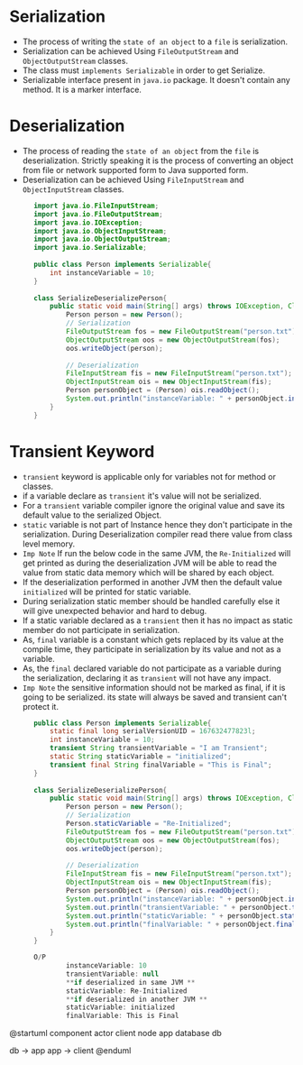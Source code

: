 # Serialization

 - The process of writing the `state of an object` to a `file` is serialization.
 - Serialization can be achieved Using `FileOutputStream` and `ObjectOutputStream` classes.
 - The class must `implements Serializable` in order to get Serialize.
 - Serializable interface present in `java.io` package. It doesn't contain any method. It is a marker interface.

# Deserialization 
 - The process of reading the `state of an object` from the `file` is deserialization. 
 Strictly speaking it is the process of converting an object from file or network supported form to Java supported form.
 - Deserialization can be achieved Using `FileInputStream` and `ObjectInputStream` classes.
 
  ```java
        import java.io.FileInputStream;
        import java.io.FileOutputStream;
        import java.io.IOException;
        import java.io.ObjectInputStream;
        import java.io.ObjectOutputStream;
        import java.io.Serializable;
        
        public class Person implements Serializable{
            int instanceVariable = 10;
        }
        
        class SerializeDeserializePerson{
            public static void main(String[] args) throws IOException, ClassNotFoundException {
                Person person = new Person();
                // Serialization
                FileOutputStream fos = new FileOutputStream("person.txt");
                ObjectOutputStream oos = new ObjectOutputStream(fos);
                oos.writeObject(person);
        
                // Deserialization
                FileInputStream fis = new FileInputStream("person.txt");
                ObjectInputStream ois = new ObjectInputStream(fis);
                Person personObject = (Person) ois.readObject();
                System.out.println("instanceVariable: " + personObject.instanceVariable);
            }
        }
  ```
# Transient Keyword
 - `transient` keyword is applicable only for variables not for method or classes.
 - if a variable declare as `transient` it's value will not be serialized. 
 - For a `transient` variable compiler ignore the original value and save its default value to the serialized Object.
 - `static` variable is not part of Instance hence they don't participate in the serialization. 
 During Deserialization compiler read there value from class level memory.
 - `Imp Note` If run the below code in the same JVM, the `Re-Initialized` will get printed as during the deserialization 
 JVM will be able to read the value from static data memory which will be shared by each object.
 - If the deserialization performed in another JVM then the default value `initialized` will be printed for static variable.
 - During serialization static member should be handled carefully else it will give unexpected behavior and hard to debug.
 - If a static variable declared as a `transient` then it has no impact as static member do not participate in serialization.
 - As, `final` variable is a constant which gets replaced by its value at the compile time, they participate in serialization by its value and not as a variable.
 - As, the `final` declared variable do not participate as a variable during the serialization, declaring it as `transient` will not have any impact.
 - `Imp Note` the sensitive information should not be marked as final, if it is going to be serialized. its state will always be saved and transient can't protect it.   
 
  ```java
        public class Person implements Serializable{
            static final long serialVersionUID = 167632477823l;
            int instanceVariable = 10;
            transient String transientVariable = "I am Transient";
            static String staticVariable = "initialized";
            transient final String finalVariable = "This is Final";
        }
        
        class SerializeDeserializePerson{
            public static void main(String[] args) throws IOException, ClassNotFoundException {
                Person person = new Person();
                // Serialization
                Person.staticVariable = "Re-Initialized";
                FileOutputStream fos = new FileOutputStream("person.txt");
                ObjectOutputStream oos = new ObjectOutputStream(fos);
                oos.writeObject(person);
        
                // Deserialization
                FileInputStream fis = new FileInputStream("person.txt");
                ObjectInputStream ois = new ObjectInputStream(fis);
                Person personObject = (Person) ois.readObject();
                System.out.println("instanceVariable: " + personObject.instanceVariable);
                System.out.println("transientVariable: " + personObject.transientVariable);
                System.out.println("staticVariable: " + personObject.staticVariable);
                System.out.println("finalVariable: " + personObject.finalVariable);
            }
        }

        O/P
                instanceVariable: 10
                transientVariable: null
                **if deserialized in same JVM **
                staticVariable: Re-Initialized
                **if deserialized in another JVM **
                staticVariable: initialized
                finalVariable: This is Final
  ```
@startuml component
actor client
node app
database db

db -> app
app -> client
@enduml